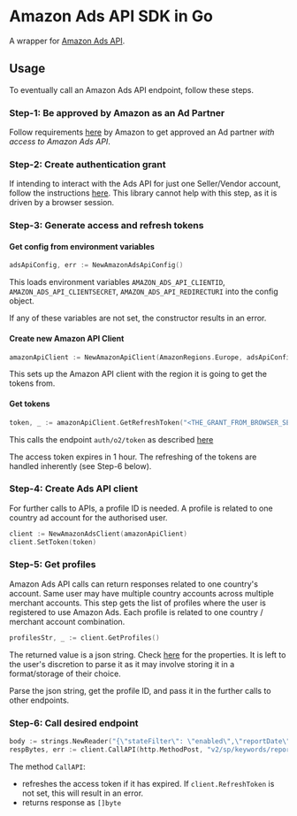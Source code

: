 # Amazon Ads API SDK in Go
A wrapper for [Amazon Ads API](https://advertising.amazon.com/API/docs/en-us/index).

## Usage
To eventually call an Amazon Ads API endpoint, follow these steps.

### Step-1: Be approved by Amazon as an Ad Partner
Follow requirements [here](https://advertising.amazon.com/API/docs/en-us/onboarding/overview) by Amazon to get approved an Ad partner *with access to Amazon Ads API*.

### Step-2: Create authentication grant
If intending to interact with the Ads API for just one Seller/Vendor account, follow the instructions [here](https://advertising.amazon.com/API/docs/en-us/getting-started/create-authorization-grant#to-grant-access-to-your-own-amazon-ads-data).
This library cannot help with this step, as it is driven by a browser session.

### Step-3: Generate access and refresh tokens
#### Get config from environment variables
```go
adsApiConfig, err := NewAmazonAdsApiConfig()
```
This loads environment variables `AMAZON_ADS_API_CLIENTID`, `AMAZON_ADS_API_CLIENTSECRET`, `AMAZON_ADS_API_REDIRECTURI` into the config object.

If any of these variables are not set, the constructor results in an error.

#### Create new Amazon API Client
```go
amazonApiClient := NewAmazonApiClient(AmazonRegions.Europe, adsApiConfig)
```
This sets up the Amazon API client with the region it is going to get the tokens from.

#### Get tokens
```go
token, _ := amazonApiClient.GetRefreshToken("<THE_GRANT_FROM_BROWSER_SESSION>")
```
This calls the endpoint `auth/o2/token` as described [here](https://advertising.amazon.com/API/docs/en-us/getting-started/retrieve-access-token)

The access token expires in 1 hour. The refreshing of the tokens are handled inherently (see Step-6 below).

### Step-4: Create Ads API client
For further calls to APIs, a profile ID is needed. A profile is related to one country ad account for the authorised user.

```go
client := NewAmazonAdsClient(amazonApiClient)
client.SetToken(token)
```

### Step-5: Get profiles
Amazon Ads API calls can return responses related to one country's account. Same user may have multiple country accounts across multiple merchant accounts.
This step gets the list of profiles where the user is registered to use Amazon Ads. Each profile is related to one country / merchant account combination.

```go
profilesStr, _ := client.GetProfiles()
```

The returned value is a json string. Check [here](https://advertising.amazon.com/API/docs/en-us/getting-started/retrieve-profiles) for the properties.
It is left to the user's discretion to parse it as it may involve storing it in a format/storage of their choice.

Parse the json string, get the profile ID, and pass it in the further calls to other endpoints.

### Step-6: Call desired endpoint
```go
body := strings.NewReader("{\"stateFilter\": \"enabled\",\"reportDate\": \"20220706\",\"metrics\": \"adGroupId,adGroupName,attributedConversions14d,attributedConversions14dSameSKU\"}")
respBytes, err := client.CallAPI(http.MethodPost, "v2/sp/keywords/report", body, profileId)
```

The method `CallAPI`:
* refreshes the access token if it has expired. If `client.RefreshToken` is not set, this will result in an error.
* returns response as `[]byte`
